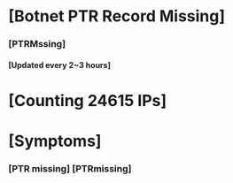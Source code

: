 # [Botnet PTR Record Missing]
### [PTRMssing]
#### [Updated every 2~3 hours]

# [Counting 24615 IPs]

# [Symptoms] 
###   [PTR missing] [PTRmissing]
